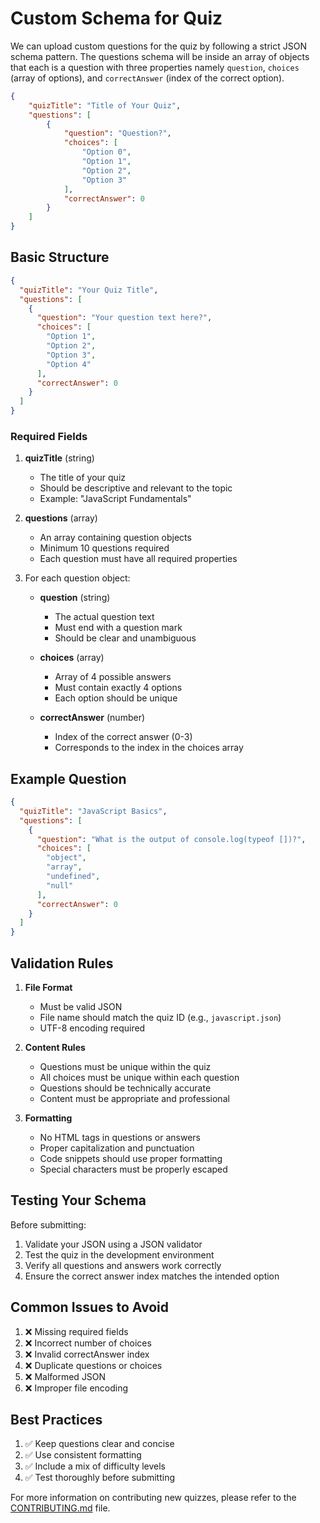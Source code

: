 # Custom Schema for Quiz

We can upload custom questions for the quiz by following a strict JSON schema pattern. The questions schema will be inside an array of objects that each is a question with three properties namely `question`, `choices` (array of options), and `correctAnswer` (index of the correct option).

```json
{
    "quizTitle": "Title of Your Quiz",
    "questions": [
        {
            "question": "Question?",
            "choices": [
                "Option 0",
                "Option 1",
                "Option 2",
                "Option 3"
            ],
            "correctAnswer": 0
        }
    ]
}
```

## Basic Structure

```json
{
  "quizTitle": "Your Quiz Title",
  "questions": [
    {
      "question": "Your question text here?",
      "choices": [
        "Option 1",
        "Option 2",
        "Option 3",
        "Option 4"
      ],
      "correctAnswer": 0
    }
  ]
}
```

### Required Fields

1. **quizTitle** (string)
   - The title of your quiz
   - Should be descriptive and relevant to the topic
   - Example: "JavaScript Fundamentals"

2. **questions** (array)
   - An array containing question objects
   - Minimum 10 questions required
   - Each question must have all required properties

3. For each question object:
   - **question** (string)
     - The actual question text
     - Must end with a question mark
     - Should be clear and unambiguous

   - **choices** (array)
     - Array of 4 possible answers
     - Must contain exactly 4 options
     - Each option should be unique

   - **correctAnswer** (number)
     - Index of the correct answer (0-3)
     - Corresponds to the index in the choices array

## Example Question

```json
{
  "quizTitle": "JavaScript Basics",
  "questions": [
    {
      "question": "What is the output of console.log(typeof [])?",
      "choices": [
        "object",
        "array",
        "undefined",
        "null"
      ],
      "correctAnswer": 0
    }
  ]
}
```

## Validation Rules

1. **File Format**
   - Must be valid JSON
   - File name should match the quiz ID (e.g., `javascript.json`)
   - UTF-8 encoding required

2. **Content Rules**
   - Questions must be unique within the quiz
   - All choices must be unique within each question
   - Questions should be technically accurate
   - Content must be appropriate and professional

3. **Formatting**
   - No HTML tags in questions or answers
   - Proper capitalization and punctuation
   - Code snippets should use proper formatting
   - Special characters must be properly escaped

## Testing Your Schema

Before submitting:

1. Validate your JSON using a JSON validator
2. Test the quiz in the development environment
3. Verify all questions and answers work correctly
4. Ensure the correct answer index matches the intended option

## Common Issues to Avoid

1. ❌ Missing required fields
2. ❌ Incorrect number of choices
3. ❌ Invalid correctAnswer index
4. ❌ Duplicate questions or choices
5. ❌ Malformed JSON
6. ❌ Improper file encoding

## Best Practices

1. ✅ Keep questions clear and concise
2. ✅ Use consistent formatting
3. ✅ Include a mix of difficulty levels
4. ✅ Test thoroughly before submitting

For more information on contributing new quizzes, please refer to the [CONTRIBUTING.md](./contributing.md) file.
